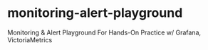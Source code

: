 # monitoring-alert-playground
Monitoring &amp; Alert Playground For Hands-On Practice w/ Grafana, VictoriaMetrics

